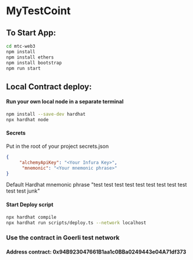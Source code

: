 # MyTestCoint

## To Start App:

```bash
cd mtc-web3
npm install
npm install ethers
npm install bootstrap
npm run start
```

## Local Contract deploy:

#### Run your own local node in a separate terminal

```bash
npm install --save-dev hardhat
npx hardhat node
```

#### Secrets

Put in the root of your project secrets.json

```json
{
     "alchemyApiKey": "<Your Infura Key>",
      "mnemonic": "<Your mnemonic phrase>"
}
```
Default Hardhat mnemonic phrase "test test test test test test test test test test test junk"

#### Start Deploy script

```bash
npx hardhat compile
npx hardhat run scripts/deploy.ts --network localhost
```

### Use the contract in Goerli test network
#### Address contract: 0x94B923047661B1aa1c0BBa0249443e04A71df373
